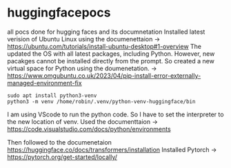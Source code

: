 # huggingfacepocs
all pocs done for hugging faces and its documnetation
Installed latest verision of Ubuntu Linux using the documenettaion -> https://ubuntu.com/tutorials/install-ubuntu-desktop#1-overview
The updated the OS with all latest packages, including Python.  However, new pacakges cannot be installed directly from the prompt.
So created a new virtual space for Python using the doumenetation. -> https://www.omgubuntu.co.uk/2023/04/pip-install-error-externally-managed-environment-fix

    sudo apt install python3-venv
    python3 -m venv /home/robin/.venv/python-venv-huggingface/bin

I am using VScode to run the python code. So I have to set the interpreter to the new location of venv.
Used the documenttaion -> https://code.visualstudio.com/docs/python/environments

Then followed to the documenetaion 
    https://huggingface.co/docs/transformers/installation
Installed Pytorch -> https://pytorch.org/get-started/locally/
